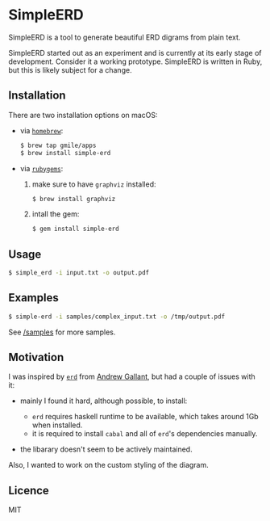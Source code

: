 # SimpleERD

SimpleERD is a tool to generate beautiful ERD digrams from plain text.

SimpleERD started out as an experiment and is currently at its early stage of development. Consider it a working prototype. SimpleERD is written in Ruby, but this is likely subject for a change.

## Installation

There are two installation options on macOS:

* via [`homebrew`](https://brew.sh):

  ```bash
  $ brew tap gmile/apps
  $ brew install simple-erd
  ```

* via [`rubygems`](https://rubygems.org):

  1. make sure to have `graphviz` installed:

      ```bash
      $ brew install graphviz
      ```

  2. intall the gem:

      ```bash
      $ gem install simple-erd
      ```

## Usage

```bash
$ simple_erd -i input.txt -o output.pdf
```

## Examples

```bash
$ simple-erd -i samples/complex_input.txt -o /tmp/output.pdf
```

See [/samples](/samples) for more samples.

## Motivation

I was inspired by [`erd`](https://github.com/BurntSushi/erd) from [Andrew Gallant](https://github.com/BurntSushi), but had a couple of issues with it:

* mainly I found it hard, although possible, to install:

  * `erd` requires haskell runtime to be available, which takes around 1Gb when installed.
  * it is required to install `cabal` and all of `erd`'s dependencies manually.

* the libarary doesn't seem to be actively maintained.

Also, I wanted to work on the custom styling of the diagram.

## Licence

MIT
